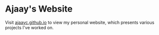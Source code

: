 # Ajaay's Website

Visit [ajaayc.github.io](https://ajaayc.github.io/) to view my personal website, which presents various projects I've worked on.
